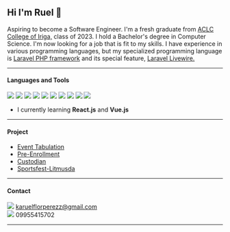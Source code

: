 
## Hi I'm Ruel 👋
Aspiring to become a Software Engineer. I'm a fresh graduate from <a href="https://www.facebook.com/ACLCCollegeIRIGA" class="text-blue-500" target="_blank">ACLC College of Iriga,</a> class of 2023. I hold a Bachelor's degree in Computer Science. I'm now looking for a job that is fit to my skills. I have experience in various programming languages, but my specialized programming language is <a href="https://laravel.com/" class="text-blue-500" target="_blank">Laravel PHP framework</a> and its special feature, <a href="https://laravel-livewire.com/" class="text-blue-500" target="_blank">Laravel Livewire.</a>
****
#### Languages and Tools

[<img src="https://api.iconify.design/logos:laravel.svg"/>](https://laravel.com/) [<img src="https://api.iconify.design/devicon:livewire.svg"/>](https://laravel-livewire.com/) [<img src="https://api.iconify.design/logos:vue.svg"/>](https://vuejs.org/) [<img src="https://api.iconify.design/logos:react.svg"/>](https://react.dev/) [<img src="https://api.iconify.design/logos:javascript.svg"/>](https://developer.mozilla.org/en-US/docs/Web/JavaScript) [<img src="https://api.iconify.design/logos:tailwindcss-icon.svg"/>](https://tailwindcss.com/docs/guides/laravel) [<img src="https://api.iconify.design/devicon:bootstrap.svg"/>](https://getbootstrap.com/docs/5.0/getting-started/introduction/) [<img src="https://api.iconify.design/skill-icons:html.svg"/>](https://developer.mozilla.org/en-US/docs/Web/HTML) [<img src="https://api.iconify.design/skill-icons:css.svg"/>](https://developer.mozilla.org/en-US/docs/Web/CSS) [<img src="https://api.iconify.design/logos:php.svg"/>](https://devdocs.io/php/)

- I currently learning  **React.js** and **Vue.js**
***
#### Project
- [Event Tabulation](https://github.com/ruelperez/event-tabulation)
- [Pre-Enrollment](https://github.com/ruelperez/pre-enrollment)
- [Custodian](https://github.com/ruelperez/custodian)
- [Sportsfest-Litmusda](https://github.com/ruelperez/sportsfest-litmusda)
***
#### Contact
<img src="https://api.iconify.design/ic:outline-email.svg" style="background-color: white"/> karuelflorperezz@gmail.com
<br> <img src="https://api.iconify.design/ph:phone.svg" style="background-color: white;"/> 09955415702

****

